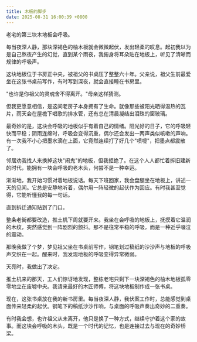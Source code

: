 ```yaml
---
title: 木板的脚步
date: 2025-08-31 16:00:39 +0800
---
```


老宅的第三块木地板会呼吸。

每当夜深人静，那块深褐色的柚木板就会微微起伏，发出轻柔的叹息。起初我以为是自己熬夜产生的幻觉，直到某个雨夜，我俯身将耳朵贴在地板上，听见了清晰而规律的呼吸声。

这块地板位于书房正中央，被祖父的书桌压了整整六十年。父亲说，祖父生前最爱坐在这张书桌前写作，有时写到深夜，就会直接睡在书房里。

"也许是你祖父的灵魂舍不得离开。"母亲这样猜测。

但我更愿意相信，是这间老房子本身拥有了生命。就像那些被阳光晒得温热的瓦片，雨天会在屋檐下唱歌的排水管，还有总在清晨凝结出泪珠的窗玻璃。

最奇妙的是，这块会呼吸的地板似乎有着自己的情绪。阳光好的日子，它的呼吸轻快而平稳；阴雨连绵时，呼吸会变得沉重，偶尔还会发出一两声类似咳嗽的声响。有一次我不小心把墨水滴在上面，它竟然连续打了好几个"喷嚏"，把墨点都震散了。

邻居劝我找人来换掉这块"闹鬼"的地板，但我拒绝了。在这个人人都忙着拆旧建新的时代，能拥有一块会呼吸的老木头，何尝不是一种幸运。

渐渐地，我开始习惯对着地板说话。每天下班回家，我会盘腿坐在地板上，讲述一天的见闻。它总是安静地听着，偶尔用一阵轻微的起伏作为回应。有时我甚至觉得，它能听懂我的每一句话。

直到拆迁通知贴到了门口。

整条老街都要改造，推土机下周就要开来。我坐在会呼吸的地板上，抚摸着它温润的木纹，突然感觉到一阵剧烈的颤抖。那不是往常平稳的呼吸，而是一种近乎啜泣的震动。

那晚我做了个梦，梦见祖父坐在书桌前写作，钢笔划过稿纸的沙沙声与地板的呼吸声交织在一起。醒来时，我发现地板的呼吸变得异常微弱。

天亮时，我做出了决定。

推土机来的那天，工人们惊讶地发现，整栋老宅只剩下一块深褐色的柚木地板孤零零地立在废墟中央。我请来最好的木匠师傅，将这块地板制作成一张书桌。

现在，这张书桌放在我的新书房里。每当夜深人静，我伏案工作时，总能感觉到桌面传来轻柔的起伏。钢笔下的稿纸沙沙作响，与桌面的呼吸声奏出奇妙的二重奏。

有时我会想，也许祖父从未离开，他只是换了一种方式，继续守护着这个家的故事。而这块会呼吸的木头，既是一个时代的记忆，也是连接过去与现在的奇妙桥梁。
